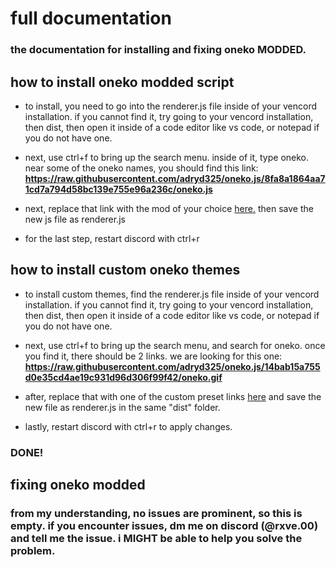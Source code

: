 # full documentation

### the documentation for installing and fixing oneko MODDED.

## how to install oneko modded script

* to install, you need to go into the renderer.js file inside of your vencord installation. if you cannot find it, try going to your vencord installation, then dist, then open it inside of a code editor like vs code, or notepad if you do not have one.

* next, use ctrl+f to bring up the search menu. inside of it, type oneko. near some of the oneko names, you should find this link: **https://raw.githubusercontent.com/adryd325/oneko.js/8fa8a1864aa71cd7a794d58bc139e755e96a236c/oneko.js**

* next, replace that link with the mod of your choice [here.](https://github.com/renzz00/oneko-modded/blob/main/misc/links.md) then save the new js file as renderer.js

* for the last step, restart discord with ctrl+r

## how to install custom oneko themes

* to install custom themes, find the renderer.js file inside of your vencord installation. if you cannot find it, try going to your vencord installation, then dist, then open it inside of a code editor like vs code, or notepad if you do not have one.

* next, use ctrl+f to bring up the search menu, and search for oneko. once you find it, there should be 2 links. we are looking for this one: **https://raw.githubusercontent.com/adryd325/oneko.js/14bab15a755d0e35cd4ae19c931d96d306f99f42/oneko.gif**

* after, replace that with one of the custom preset links [here](https://github.com/renzz00/oneko-modded/blob/main/presets/preset-links.md) and save the new file as renderer.js in the same "dist" folder.

* lastly, restart discord with ctrl+r to apply changes.

### DONE!

## fixing oneko modded

### from my understanding, no issues are prominent, so this is empty. if you encounter issues, dm me on discord (@rxve.00) and tell me the issue. i MIGHT be able to help you solve the problem.


  
